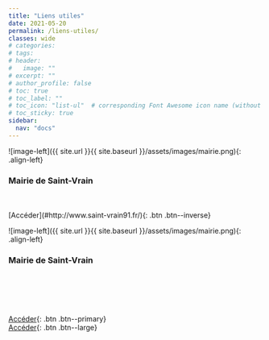 ```yaml
---
title: "Liens utiles"
date: 2021-05-20
permalink: /liens-utiles/
classes: wide
# categories: 
# tags: 
# header:
#   image: ""
# excerpt: ""
# author_profile: false
# toc: true
# toc_label: ""
# toc_icon: "list-ul"  # corresponding Font Awesome icon name (without fa prefix)
# toc_sticky: true
sidebar:
  nav: "docs"
---
```




<div class="notice--success" markdown="1">

![image-left]({{ site.url }}{{ site.baseurl }}/assets/images/mairie.png){: .align-left} 
<h3 class="no_toc"><i class="fa-solid fa-building-columns"></i> Mairie de Saint-Vrain</h3>
<br>
<br>
[Accéder](#http://www.saint-vrain91.fr/){: .btn .btn--inverse}

</div>


<div class="notice" markdown="1">

![image-left]({{ site.url }}{{ site.baseurl }}/assets/images/mairie.png){: .align-left} 
<h3 class="no_toc"><i class="fas fa-lightbulb"></i> Mairie de Saint-Vrain</h3>
<br>
<br>
<br>
<br>

[Accéder](#http://www.saint-vrain91.fr/){: .btn .btn--primary}
<br>
[Accéder](#http://www.saint-vrain91.fr/){: .btn .btn--large}

</div>




